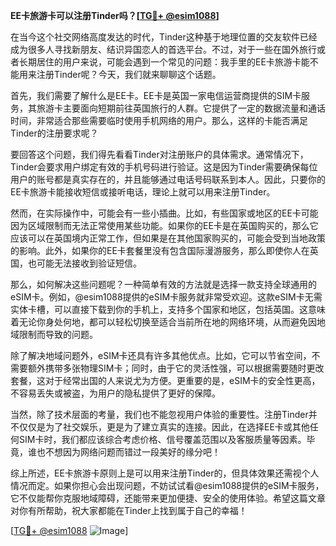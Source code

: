 **EE卡旅游卡可以注册Tinder吗？[[TG💪+ @esim1088](https://t.me/s/esim1088)]**

在当今这个社交网络高度发达的时代，Tinder这种基于地理位置的交友软件已经成为很多人寻找新朋友、结识异国恋人的首选平台。不过，对于一些在国外旅行或者长期居住的用户来说，可能会遇到一个常见的问题：我手里的EE卡旅游卡能不能用来注册Tinder呢？今天，我们就来聊聊这个话题。

首先，我们需要了解什么是EE卡。EE卡是英国一家电信运营商提供的SIM卡服务，其旅游卡主要面向短期前往英国旅行的人群。它提供了一定的数据流量和通话时间，非常适合那些需要临时使用手机网络的用户。那么，这样的卡能否满足Tinder的注册要求呢？

要回答这个问题，我们得先看看Tinder对注册账户的具体需求。通常情况下，Tinder会要求用户绑定有效的手机号码进行验证。这是因为Tinder需要确保每位用户的账号都是真实存在的，并且能够通过电话号码联系到本人。因此，只要你的EE卡旅游卡能接收短信或接听电话，理论上就可以用来注册Tinder。

然而，在实际操作中，可能会有一些小插曲。比如，有些国家或地区的EE卡可能因为区域限制而无法正常使用某些功能。如果你的EE卡是在英国购买的，那么它应该可以在英国境内正常工作，但如果是在其他国家购买的，可能会受到当地政策的影响。此外，如果你的EE卡套餐里没有包含国际漫游服务，那么即使你人在英国，也可能无法接收到验证短信。

那么，如何解决这些问题呢？一种简单有效的方法就是选择一款支持全球通用的eSIM卡。例如，@esim1088提供的eSIM卡服务就非常受欢迎。这款eSIM卡无需实体卡槽，可以直接下载到你的手机上，支持多个国家和地区，包括英国。这意味着无论你身处何地，都可以轻松切换至适合当前所在地的网络环境，从而避免因地域限制而导致的问题。

除了解决地域问题外，eSIM卡还具有许多其他优点。比如，它可以节省空间，不需要额外携带多张物理SIM卡；同时，由于它的灵活性强，可以根据需要随时更改套餐，这对于经常出国的人来说尤为方便。更重要的是，eSIM卡的安全性更高，不容易丢失或被盗，为用户的隐私提供了更好的保障。

当然，除了技术层面的考量，我们也不能忽视用户体验的重要性。注册Tinder并不仅仅是为了社交娱乐，更是为了建立真实的连接。因此，在选择EE卡或其他任何SIM卡时，我们都应该综合考虑价格、信号覆盖范围以及客服质量等因素。毕竟，谁也不想因为网络问题而错过一段美好的缘分吧！

综上所述，EE卡旅游卡原则上是可以用来注册Tinder的，但具体效果还需视个人情况而定。如果你担心会出现问题，不妨试试看@esim1088提供的eSIM卡服务，它不仅能帮你克服地域障碍，还能带来更加便捷、安全的使用体验。希望这篇文章对你有所帮助，祝大家都能在Tinder上找到属于自己的幸福！

[[TG💪+ @esim1088](https://t.me/s/esim1088) ![Image](https://i.postimg.cc/4NQfJmqS/Snipaste-2025-05-13-00-14-12.png)]